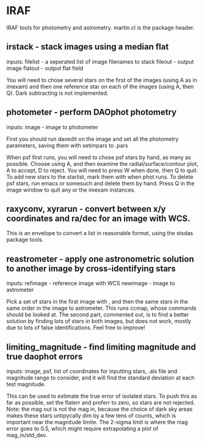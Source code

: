 IRAF
====

IRAF tools for photometry and astrometry.
martin.cl is the package header.

irstack - stack images using a median flat
-------

inputs:
filelist - a <cr> seperated list of image filenames to stack
fileout - output image
flatout - output flat field

You will need to chose several stars on the first of the images (using A as in imexam)
and then one reference star on each of the images (using A, then Q).
Dark subtracting is not implemented.

photometer - perform DAOphot photometry
----------

inputs:
image - image to photometer

First you should run daoedit on the image and set all the photometry parameters, saving them
with setimpars to <image>.pars

When psf first runs, you will need to chose psf stars by hand, as many as possible. Choose
using A, and then examine the radial/surface/contour plot, A to accept, D to reject.
You will need to press W when done, then Q to quit.
To add new stars to the starlist, mark them with <space> when phot runs.
To delete psf stars, run emacs or somesuch and delete them by hand.
Press Q in the image window to quit any or the imexam instances.

raxyconv, xyrarun - convert between x/y coordinates and ra/dec for an image with WCS. 
-----------------
This is an envelope to convert a list in reasonable format, using the stsdas package tools.

reastrometer - apply one astronometric solution to another image by cross-identifying stars
------------

inputs:
refimage - reference image with WCS
newimage - image to astrometer

Pick a set of stars in the first image with <space>, and then the same stars in the same order
in the image to astrometer. This runs ccmap, whose commands should be looked at.
The second part, commented out, is to find a better solution by finding lots of stars in both
images, but does not work, mostly due to lots of false identifications. Feel free to improve!

limiting_magnitude - find limiting magnitude and true daophot errors
------------------

inputs:
image, psf, list of coordinates for inputting stars, .als file and
magnitude range to consider, and it will find the standard deviation at
each test magnitude. 

This can be used to estimate the true error of
isolated stars.
To push this as far as possible, set the flaterr and proferr to zero, so
stars are not rejected.
Note: the mag out is not the mag in, because the choice of dark sky areas
makes these stars untipycally dim by a few tens of counts, which is
important near the magnitude limite.
The 2-sigma limit is where the mag error goes to 0.5, which might require
extrapolating a plot of mag_in/std_dev.

